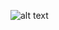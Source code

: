 ![alt text](https://github.com/predufranca/Portfolio/blob/main/Projetos/Espelhos%20Esf%C3%A9ricos/img/print.png?raw=true)
